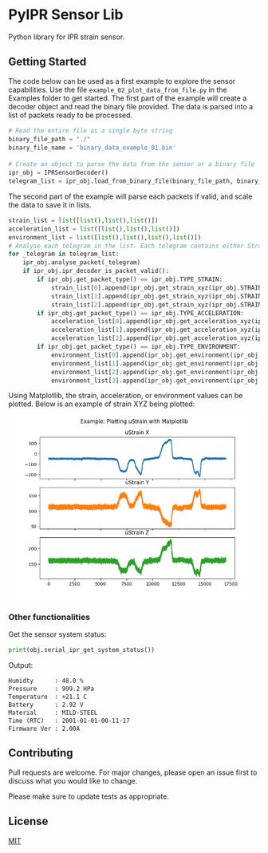 # PyIPR Sensor Lib

Python library for IPR strain sensor.

## Getting Started
The code below can be used as a first example to explore the sensor capabilities. Use the file ```example_02_plot_data_from_file.py``` in the Examples folder to get started.
The first part of the example will create a decoder object and read the binary file provided. The data is parsed into a list of packets ready to be processed. 
```python
# Read the entire file as a single byte string
binary_file_path = "./"
binary_file_name = 'binary_data_example_01.bin'

# Create an object to parse the data from the sensor or a binary file
ipr_obj = IPRSensorDecoder()
telegram_list = ipr_obj.load_from_binary_file(binary_file_path, binary_file_name)
```
The second part of the example will parse each packets if valid, and scale the data to save it in lists.
```python
strain_list = list([list(),list(),list()])
acceleration_list = list([list(),list(),list()])
environment_list = list([list(),list(),list(),list()])
# Analyse each telegram in the list. Each telegram contains either Strain, Acceleration, or Environment data
for _telegram in telegram_list:
    ipr_obj.analyse_packet(_telegram)
    if ipr_obj.ipr_decoder_is_packet_valid():
        if ipr_obj.get_packet_type() == ipr_obj.TYPE_STRAIN:
            strain_list[0].append(ipr_obj.get_strain_xyz(ipr_obj.STRAIN_AXIS_X))    # Get Strain X scaled value
            strain_list[1].append(ipr_obj.get_strain_xyz(ipr_obj.STRAIN_AXIS_Y))    # Get Strain Y scaled value
            strain_list[2].append(ipr_obj.get_strain_xyz(ipr_obj.STRAIN_AXIS_Z))    # Get Strain Z scaled value
        if ipr_obj.get_packet_type() == ipr_obj.TYPE_ACCELERATION:
            acceleration_list[0].append(ipr_obj.get_acceleration_xyz(ipr_obj.ACCEL_AXIS_X))    # Get Acceleration X scaled value
            acceleration_list[1].append(ipr_obj.get_acceleration_xyz(ipr_obj.ACCEL_AXIS_Y))    # Get Acceleration Y scaled value
            acceleration_list[2].append(ipr_obj.get_acceleration_xyz(ipr_obj.ACCEL_AXIS_Z))    # Get Acceleration Z scaled value
        if ipr_obj.get_packet_type() == ipr_obj.TYPE_ENVIRONMENT:
            environment_list[0].append(ipr_obj.get_environment(ipr_obj.ENVIRONMENT_VBAT))  # Get Battery Voltage
            environment_list[1].append(ipr_obj.get_environment(ipr_obj.ENVIRONMENT_PRES))  # Get Pressure
            environment_list[2].append(ipr_obj.get_environment(ipr_obj.ENVIRONMENT_HUMI))  # Get Humidity
            environment_list[3].append(ipr_obj.get_environment(ipr_obj.ENVIRONMENT_TEMP))  # Get Temperature
```
Using Matplotlib, the strain, acceleration, or environment values can be plotted. Below is an example of strain XYZ being plotted:
<!-- ![Graph](Examples/example_02_strain_graph.png ) -->
<p align="center">
  <img src="Examples/example_02_strain_graph.png" alt="Strain graphs using binary_data_example_01.bin" width="600" >
</p>

<!---
```python
from pyipr_sensor_lib.ipr_sensor_decoder import IPRSensorDecoder
from pyipr_sensor_lib.ipr_serial_interface import IPRSerialInterface

# Create an object for the sensor connected on the serial port
obj = IPRSerialInterface()
obj.serial_setup("COM5")
obj.serial_open()
# Initiate the binary data stream from the sensor
obj.serial_ipr_start_binary_read()

# Create a parser object
ipr_obj = IPRSensorDecoder()
# Read in continuous mode the binary data, parse it and display the converted values
while True:
    ipr_obj.analyse_packet(obj.serial_ipr_read_telegram())
```
Output example:
```
STRAIN X: -2674.73 uStrain ; STRAIN Y: 1030.04 uStrain ; STRAIN Z: 1784.62 uStrain
STRAIN P1: 1410.99 uStrain ; STRAIN P2: 1599.27 uStrain ; STRAIN ANGLE: -42.33 degrees
STRAIN X: 2951.65 uStrain ; STRAIN Y: 1029.30 uStrain ; STRAIN Z: 2347.25 uStrain
STRAIN P1: 1973.63 uStrain ; STRAIN P2: 1599.27 uStrain ; STRAIN ANGLE: -81.71 degrees
STRAIN X: -2674.73 uStrain ; STRAIN Y: 1217.58 uStrain ; STRAIN Z: 2534.80 uStrain
STRAIN P1: 2161.17 uStrain ; STRAIN P2: 1599.27 uStrain ; STRAIN ANGLE: -81.71 degrees
STRAIN X: 2951.65 uStrain ; STRAIN Y: -95.97 uStrain ; STRAIN Z: 1409.52 uStrain
STRAIN P1: 660.81 uStrain ; STRAIN P2: 1599.27 uStrain ; STRAIN ANGLE: 64.57 degrees
ACC. X: 13.48 G ; ACC. Y: -15.02 G ; ACC. Z: -13.01 G
```
-->

### Other functionalities
Get the sensor system status:
```python
print(obj.serial_ipr_get_system_status())
```
Output:
```
Humidty      : 48.0 %
Pressure     : 999.2 HPa
Temperature  : +21.1 C
Battery      : 2.92 V
Material     : MILD-STEEL
Time (RTC)   : 2001-01-01-00-11-17
Firmware Ver : 2.00A
```
## Contributing

Pull requests are welcome. For major changes, please open an issue first to discuss what you would like to change.

Please make sure to update tests as appropriate.

## License

[MIT](https://choosealicense.com/licenses/mit/)
